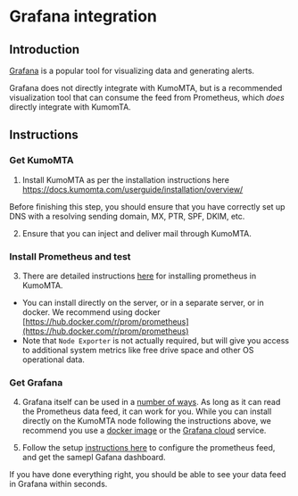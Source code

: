 # Grafana integration

## Introduction

[Grafana](https://grafana.com/) is a popular tool for visualizing data and generating alerts.

Grafana does not directly integrate with KumoMTA, but is a recommended visualization tool that can consume the feed from Prometheus, which *does* directly integrate with KumomTA.

## Instructions

### Get KumoMTA

 1) Install KumoMTA as per the installation instructions here
https://docs.kumomta.com/userguide/installation/overview/

Before finishing this step, you should ensure that you have correctly set up DNS with a resolving sending domain, MX, PTR, SPF, DKIM, etc.

 2) Ensure that you can inject and deliver mail through KumoMTA.


### Install Prometheus and test

 3) There are detailed instructions [here](https://docs.kumomta.com/userguide/integrations/prometheus/) for installing prometheus in KumoMTA.
  - You can install directly on the server, or in a separate server, or in docker.  We recommend using docker [https://hub.docker.com/r/prom/prometheus](https://hub.docker.com/r/prom/prometheus)
  - Note that `Node Exporter` is not actually required, but will give you access to additional system metrics like free drive space and other OS operational data. 

### Get Grafana
 
 4) Grafana itself can be used in a [number of ways](https://grafana.com/docs/grafana/latest/setup-grafana/installation/).  As long as it can read the Prometheus data feed, it can work for you.
  While you can install directly on the KumoMTA node following the instructions above, we recommend you use a [docker image](https://grafana.com/docs/grafana/latest/setup-grafana/configure-docker/#supported-docker-image-variants) or the [Grafana cloud](https://grafana.com/products/cloud/?plcmt=products-nav) service.

 5) Follow the setup [instructions here](https://docs.kumomta.com/userguide/operation/status/?h=grafana#setting-up-a-grafana-dashboard) to configure the prometheus feed, and get the samepl Gafana dashboard. 


If you have done everything right, you should be able to see your data feed in Grafana within seconds.



